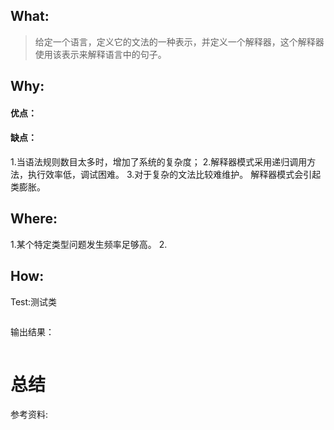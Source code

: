 ## What:
>给定一个语言，定义它的文法的一种表示，并定义一个解释器，这个解释器使用该表示来解释语言中的句子。


## Why:
#### 优点：


#### 缺点：
1.当语法规则数目太多时，增加了系统的复杂度；
2.解释器模式采用递归调用方法，执行效率低，调试困难。
3.对于复杂的文法比较难维护。
解释器模式会引起类膨胀。

## Where:
1.某个特定类型问题发生频率足够高。
2.


## How:





Test:测试类
```java

```
输出结果：
```java

```



# 总结

参考资料:
